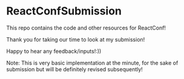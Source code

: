 # ReactConfSubmission
This repo contains the code and other resources for ReactConf!

Thank you for taking our time to look at my submission! 

Happy to hear any feedback/inputs!:))

Note: This is very basic implementation at the minute, for the sake of submission but will be definitely revised subsequently!
